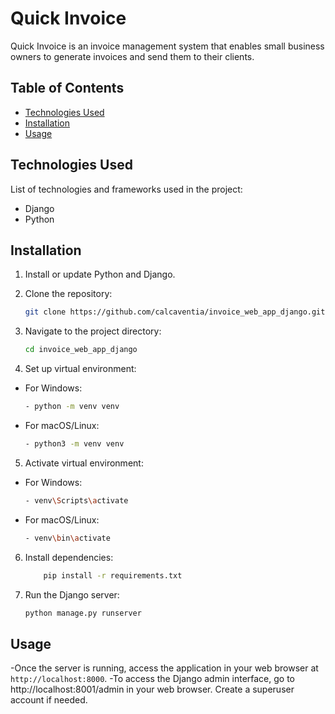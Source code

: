 # Quick Invoice

Quick Invoice is an invoice management system that enables small business owners to generate invoices and send them to their clients.

## Table of Contents

- [Technologies Used](#technologies-used)
- [Installation](#installation)
- [Usage](#usage)

## Technologies Used

List of technologies and frameworks used in the project:
  - Django
  - Python

## Installation

1. Install or update Python and Django.

2. Clone the repository:

    ```bash
    git clone https://github.com/calcaventia/invoice_web_app_django.git
    ```

3. Navigate to the project directory:

    ```bash
    cd invoice_web_app_django
    ```

4. Set up virtual environment:

  - For Windows:
    ```bash
    - python -m venv venv
    ```
  - For macOS/Linux:
    ```bash
    - python3 -m venv venv
    ```
  
5. Activate virtual environment:

  - For Windows:
    ```bash
    - venv\Scripts\activate
    ```
  - For macOS/Linux:
    ```bash
    - venv\bin\activate
    ```

6. Install dependencies:

    ```bash
        pip install -r requirements.txt
    ```
 
7. Run the Django server:

    ```bash
    python manage.py runserver
    ```

## Usage

-Once the server is running, access the application in your web browser at `http://localhost:8000`.
-To access the Django admin interface, go to http://localhost:8001/admin in your web browser. Create a superuser account if needed.

